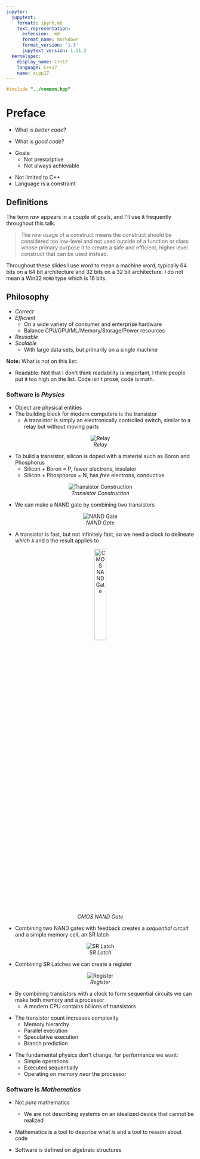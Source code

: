 ```yaml
---
jupyter:
  jupytext:
    formats: ipynb,md
    text_representation:
      extension: .md
      format_name: markdown
      format_version: '1.3'
      jupytext_version: 1.11.2
  kernelspec:
    display_name: C++17
    language: C++17
    name: xcpp17
---
```


```c++ slideshow={"slide_type": "skip"}
#include "../common.hpp"
```

<!-- #region slideshow={"slide_type": "slide"} -->
# Preface

- What is _better code_?
<!-- #endregion -->

<!-- #region slideshow={"slide_type": "fragment"} -->
- What is _good code_?
<!-- #endregion -->

<!-- #region slideshow={"slide_type": "fragment"} -->
- Goals:
    - Not prescriptive
    - Not always achievable
<!-- #endregion -->

<!-- #region slideshow={"slide_type": "fragment"} -->
- Not limited to C++
- Language is a constraint
<!-- #endregion -->

<!-- #region slideshow={"slide_type": "slide"} tags=[] -->
## Definitions
The term _raw_ appears in a couple of goals, and I'll use it frequently throughout this talk.

> The _raw_ usage of a construct means the construct should be considered too low-level and not used outside of a function or class whose primary purpose it to create a safe and efficient, higher level construct that can be used instead.
<!-- #endregion -->

<!-- #region slideshow={"slide_type": "fragment"} -->
Throughout these slides I use _word_ to mean a machine word, typically 64 bits on a 64 bit architecture and 32 bits on a 32 bit architecture. I do not mean a Win32 `WORD` type which is 16 bits.
<!-- #endregion -->

<!-- #region slideshow={"slide_type": "slide"} -->
## Philosophy

- _Correct_
- _Efficient_
    - On a wide variety of consumer and enterprise hardware
    - Balance CPU/GPU/ML/Memory/Storage/Power resources
- _Reusable_
- _Scalable_
    - With large data sets, but primarily on a single machine
<!-- #endregion -->

<!-- #region slideshow={"slide_type": "notes"} tags=[] -->
**Note:** What is not on this list:
- Readable: Not that I don't think readability is important, I think people put it too high on the list. Code isn't prose, code is math.
<!-- #endregion -->

<!-- #region slideshow={"slide_type": "slide"} -->
### Software is _Physics_

- Object are physical entities
- The building block for modern computers is the transistor
    - A transistor is simply an electronically controlled switch, similar to a relay but without moving parts
<!-- #endregion -->

<!-- #region slideshow={"slide_type": "slide"} -->
<center>
    <img src='img/relay.svg' alt='Relay'>
    <br>
    <em>Relay</em>
</center>
<!-- #endregion -->

<!-- #region slideshow={"slide_type": "slide"} -->
- To build a transistor, silicon is doped with a material such as Boron and Phosphorus
    - Silicon + Boron = P, fewer electrons, insulator 
    - Silicon + Phosphorus = N, has _free_ electrons, conductive
<!-- #endregion -->

<!-- #region slideshow={"slide_type": "fragment"} -->
<center>
    <img src='img/transistor-silicon.svg' alt='Transistor Construction'>
    <br>
    <em>Transistor Construction</em>
</center>
<!-- #endregion -->

<!-- #region slideshow={"slide_type": "slide"} -->
- We can make a NAND gate by combining two transistors
<!-- #endregion -->

<!-- #region slideshow={"slide_type": "fragment"} -->
<center>
    <img src='img/nand-gate.svg' alt='NAND Gate'>
    <br>
    <em>NAND Gate</em>
</center>
<!-- #endregion -->

<!-- #region slideshow={"slide_type": "slide"} -->
- A transistor is fast, but not infinitely fast, so we need a clock to delineate _which_ `A` and `B` the result applies to
<!-- #endregion -->

<!-- #region slideshow={"slide_type": "fragment"} -->
<center>
    <img src='img/cmos-nand-gate.svg' alt='CMOS NAND Gate' style='width:25%;height:25%'>
    <br>
    <em>CMOS NAND Gate</em>
</center>
<!-- #endregion -->

<!-- #region slideshow={"slide_type": "slide"} -->
- Combining two NAND gates with feedback creates a _sequential circuit_ and a simple memory cell, an SR latch
<!-- #endregion -->

<!-- #region slideshow={"slide_type": "fragment"} -->
<center>
    <img src='img/sr-latch.svg' alt='SR Latch'>
    <br>
    <em>SR Latch</em>
</center>
<!-- #endregion -->

<!-- #region slideshow={"slide_type": "slide"} -->
- Combining SR Latches we can create a register
<!-- #endregion -->

<!-- #region slideshow={"slide_type": "fragment"} -->
<center>
    <img src='img/register.svg' alt='Register'>
    <br>
    <em>Register</em>
</center>
<!-- #endregion -->

<!-- #region slideshow={"slide_type": "slide"} -->
- By combining transistors with a clock to form sequential circuits we can make both memory and a processor
    - A modern CPU contains billions of transistors
<!-- #endregion -->

<!-- #region slideshow={"slide_type": "fragment"} -->
- The transistor count increases complexity
    - Memory hierarchy
    - Parallel execution
    - Speculative execution
    - Branch prediction
<!-- #endregion -->

<!-- #region slideshow={"slide_type": "fragment"} -->
- The fundamental physics don't change, for performance we want:
    - Simple operations
    - Executed sequentially
    - Operating on memory _near_ the processor
<!-- #endregion -->

<!-- #region slideshow={"slide_type": "slide"} -->
### Software is _Mathematics_
<!-- #endregion -->

<!-- #region slideshow={"slide_type": "fragment"} -->
- Not _pure_ mathematics
    - We are not describing systems on an idealized device that cannot be realized
    
- Mathematics is a tool to describe what _is_ and a tool to reason about code
    
- Software is defined on algebraic structures
<!-- #endregion -->
